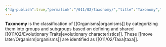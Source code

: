 ```yaml
---
{"dg-publish":true,"permalink":"/011/02/taxonomy/","title":"Taxonomy","tags":["BIOL422"],"noteIcon":"1","created":"2024-09-26T13:45:04.136-07:00","updated":"2024-10-03T22:31:46.421-07:00"}
---
```


**Taxonomy** is the classification of [[Organisms\|organisms]] by categorizing them into groups and subgroups based on defining and shared [[011/02/Evolutionary Traits\|evolutionary characteristics]]. These [[move later/Organism\|organisms]] are identified as [[011/02/Taxa\|taxa]].